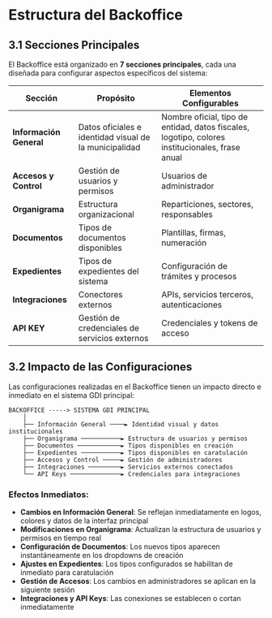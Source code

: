 # Estructura del Backoffice

## 3.1 Secciones Principales

El Backoffice está organizado en **7 secciones principales**, cada una diseñada para configurar aspectos específicos del sistema:

| **Sección** | **Propósito** | **Elementos Configurables** |
|-------------|---------------|------------------------------|
| **Información General** | Datos oficiales e identidad visual de la municipalidad | Nombre oficial, tipo de entidad, datos fiscales, logotipo, colores institucionales, frase anual |
| **Accesos y Control** | Gestión de usuarios y permisos | Usuarios de administrador |
| **Organigrama** | Estructura organizacional | Reparticiones, sectores, responsables |
| **Documentos** | Tipos de documentos disponibles | Plantillas, firmas, numeración |
| **Expedientes** | Tipos de expedientes del sistema | Configuración de trámites y procesos |
| **Integraciones** | Conectores externos | APIs, servicios terceros, autenticaciones |
| **API KEY** | Gestión de credenciales de servicios externos | Credenciales y tokens de acceso |

## 3.2 Impacto de las Configuraciones

Las configuraciones realizadas en el Backoffice tienen un impacto directo e inmediato en el sistema GDI principal:

```
BACKOFFICE -----> SISTEMA GDI PRINCIPAL
    │
    ├── Información General ────► Identidad visual y datos institucionales
    ├── Organigrama ───────────► Estructura de usuarios y permisos  
    ├── Documentos ────────────► Tipos disponibles en creación
    ├── Expedientes ───────────► Tipos disponibles en caratulación
    ├── Accesos y Control ─────► Gestión de administradores
    ├── Integraciones ─────────► Servicios externos conectados
    └── API Keys ──────────────► Credenciales para integraciones
```

### Efectos Inmediatos:

- **Cambios en Información General**: Se reflejan inmediatamente en logos, colores y datos de la interfaz principal
- **Modificaciones en Organigrama**: Actualizan la estructura de usuarios y permisos en tiempo real  
- **Configuración de Documentos**: Los nuevos tipos aparecen instantáneamente en los dropdowns de creación
- **Ajustes en Expedientes**: Los tipos configurados se habilitan de inmediato para caratulación
- **Gestión de Accesos**: Los cambios en administradores se aplican en la siguiente sesión
- **Integraciones y API Keys**: Las conexiones se establecen o cortan inmediatamente